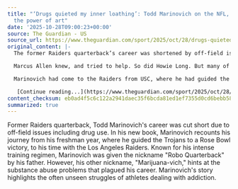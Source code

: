 ```yaml
---
title: "‘Drugs quieted my inner loathing’: Todd Marinovich on the NFL, addiction and
  the power of art"
date: '2025-10-28T09:00:23+00:00'
source: The Guardian - US
source_url: https://www.theguardian.com/sport/2025/oct/28/drugs-quieted-my-inner-loathing-todd-marinovich-on-the-nfl-addiction-and-the-power-of-art
original_content: |-
  The former Raiders quarterback’s career was shortened by off-field issues. In his new book, he looks back at a complicated life

  Marcus Allen knew, and tried to help. So did Howie Long. But many of Todd Marinovich’s teammates on the Los Angeles Raiders of the early 1990s had no idea their young quarterback was using drugs.

  Marinovich had come to the Raiders from USC, where he had guided the Trojans to a Rose Bowl victory as a freshman. By that time, he had accumulated two nicknames: “Robo Quarterback,” after the legendarily demanding training regimen instilled by his father, former Raiders player and assistant coach Marv Marinovich, intended to foster excellence in athletes. The other nickname was far more unflattering: “Marijuana-vich,” for his pot-smoking, which became a taunt from opposing fans in high school. When Marinovich reached the NFL, it wasn’t just marijuana he was abusing.

   [Continue reading...](https://www.theguardian.com/sport/2025/oct/28/drugs-quieted-my-inner-loathing-todd-marinovich-on-the-nfl-addiction-and-the-power-of-art)
content_checksum: eb0ad4f5c6c122a2941daec35f6bcda81ed1ef7355d0cd6bebb5811156fdadb4
summarized: true
---
```


Former Raiders quarterback, Todd Marinovich's career was cut short due to off-field issues including drug use. In his new book, Marinovich recounts his journey from his freshman year, where he guided the Trojans to a Rose Bowl victory, to his time with the Los Angeles Raiders. Known for his intense training regimen, Marinovich was given the nickname "Robo Quarterback" by his father. However, his other nickname, "Marijuana-vich," hints at the substance abuse problems that plagued his career. Marinovich's story highlights the often unseen struggles of athletes dealing with addiction.